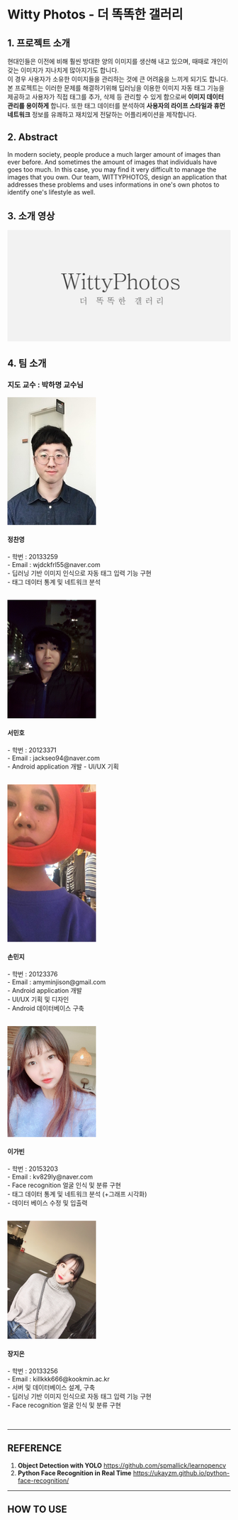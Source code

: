 

# Witty Photos - 더 똑똑한 갤러리

## 1. 프로젝트 소개
 현대인들은 이전에 비해 훨씬 방대한 양의 이미지를 생산해 내고 있으며, 때때로 개인이 갖는 이미지가 지나치게 많아지기도 합니다.<br>
 이 경우 사용자가 소유한 이미지들을 관리하는 것에 큰 어려움을 느끼게 되기도 합니다. <br>
 본 프로젝트는 이러한 문제를 해결하기위해 딥러닝을 이용한 이미지 자동 태그 기능을 제공하고 사용자가 직접 태그를 추가, 삭제 등 관리할 수 있게 함으로써 **이미지 데이터 관리를 용이하게** 합니다. 또한 태그 데이터를 분석하여 **사용자의 라이프 스타일과 휴먼 네트워크** 정보를 유쾌하고 재치있게 전달하는 어플리케이션을 제작합니다.
 
## 2. Abstract
  In modern society, people produce a much larger amount of images than ever before. And sometimes the amount of images that individuals have goes too much. In this case, you may find it very difficult to manage the images that you own. 
  Our team, WITTYPHOTOS, design an application that addresses these problems and uses informations in one's own photos to identify one's lifestyle as well.

## 3. 소개 영상

[![video](./image/video.PNG)](https://youtu.be/jbSRx25W8fY)

## 4. 팀 소개

### 지도 교수 : 박하명 교수님 
    
<img src="./image/정찬영.jpeg" width="200">

<h4> 정찬영 </h4>
<p> - 학번 : 20133259 <br>
  - Email : wjdckfrl55@naver.com <br>
  - 딥러닝 기반 이미지 인식으로 자동 태그 입력 기능 구현 <br>
  - 태그 데이터 통계 및 네트워크 분석 </p>
  <br>
  
<img src="./image/서민호.jpg" width="200">

<h4> 서민호 </h4>
<p>- 학번 : 20123371 <br>
  - Email : jackseo94@naver.com <br>
  - Android application 개발
  - UI/UX 기획  </p>
  <br>

<img src="./image/손민지.jpg" width="200">

<h4> 손민지 </h4>
<p>- 학번 : 20123376 <br>
  - Email : amyminjison@gmail.com <br>
  - Android application 개발<br>
  - UI/UX 기획 및 디자인 <br>
  - Android 데이터베이스 구축 </p>
  <br>

<img src="./image/이가빈.jpg" width="200">

<h4> 이가빈 </h4>
<p>- 학번 : 20153203 <br>
  - Email : kv829ly@naver.com <br>
  - Face recognition 얼굴 인식 및 분류 구현 <br>
  - 태그 데이터 통계 및 네트워크 분석 (+그래프 시각화) <br>
  - 데이터 베이스 수정 및 입출력 </p>
  <br>

<img src="./image/장지은.jpg" width="200">

<h4> 장지은 </h4>
<p>- 학번 : 20133256 <br>
  - Email : killkkk666@kookmin.ac.kr <br>
  - 서버 및 데이터베이스 설계, 구축<br>
  - 딥러닝 기반 이미지 인식으로 자동 태그 입력 기능 구현 <br>
  - Face recognition 얼굴 인식 및 분류 구현 </p>
  <br>

---------------------------------------

## REFERENCE
  1. **Object Detection with YOLO** https://github.com/spmallick/learnopencv <br>
  2. **Python Face Recognition in Real Time** https://ukayzm.github.io/python-face-recognition/
  
---------------------------------------
  
## HOW TO USE




